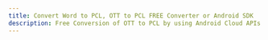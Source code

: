 ---title: Convert Word to PCL, OTT to PCL FREE Converter or Android SDKdescription: Free Conversion of OTT to PCL by using Android Cloud APIs & SDKs. Also Create, Edit & Render Microsoft Word & OpenOffice documents in the Cloud.---
